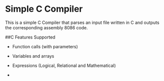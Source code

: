 # Simple C Compiler

This is a simple C Compiler that parses an input file written in C and outputs the corresponding assembly 8086 code. 

##C Features Supported
- Function calls (with parameters)
- Variables and arrays
- Expressions (Logical, Relational and Mathematical)
    
- 
